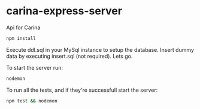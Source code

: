 # carina-express-server
Api for Carina
```bash
npm install
```

Execute ddl.sql in your MySql instance to setup the database. Insert dummy data by executing insert.sql (not required). Lets go.

To start the server run:
```bash
nodemon
```
To run all the tests, and if they're successfull start the server:
```bash
npm test && nodemon
```
